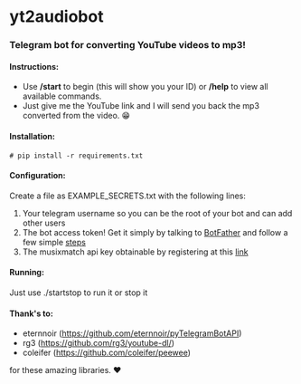 # yt2audiobot
### Telegram bot for converting YouTube videos to mp3!


#### Instructions:
* Use **/start** to begin (this will show you your ID) or **/help** to view all available commands.
* Just give me the YouTube link and I will send you back the mp3 converted from the video. :grin:


#### Installation:
```
# pip install -r requirements.txt
```


#### Configuration:
Create a file as EXAMPLE_SECRETS.txt with the following lines:

1. Your telegram username so you can be the root of your bot and can add other users
2. The bot access token! Get it simply by talking to [BotFather](https://telegram.me/botfather) and follow a few simple [steps](https://core.telegram.org/bots#6-botfather)
3. The musixmatch api key obtainable by registering at this [link](https://developer.musixmatch.com/)


#### Running:
Just use ./startstop to run it or stop it


#### Thank's to:
* eternnoir (https://github.com/eternnoir/pyTelegramBotAPI)
* rg3 (https://github.com/rg3/youtube-dl/)
* coleifer (https://github.com/coleifer/peewee)

for these amazing libraries. :heart:

